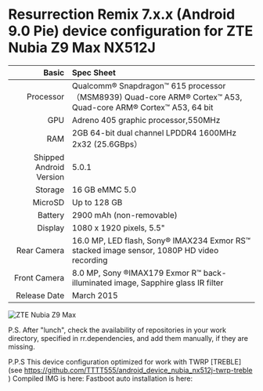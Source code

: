 
Resurrection Remix 7.x.x (Android 9.0 Pie)
device configuration for 
ZTE Nubia Z9 Max NX512J
=====================================

Basic   | Spec Sheet
-------:|:-------------------------
Processor | Qualcomm® Snapdragon™ 615 processor（MSM8939) Quad-core ARM® Cortex™ A53, Quad-core ARM® Cortex™ A53, 64 bit
GPU     | Adreno 405 graphic processor,550MHz
RAM  | 2GB 64-bit dual channel LPDDR4 1600MHz 2x32 (25.6GBps）
Shipped Android Version | 5.0.1
Storage | 16 GB eMMC 5.0
MicroSD | Up to 128 GB
Battery | 2900 mAh (non-removable)
Display | 1080 x 1920 pixels, 5.5"
Rear Camera  | 16.0 MP, LED flash, Sony® IMAX234 Exmor RS™ stacked image sensor, 1080P HD video recording 
Front Camera | 8.0 MP, Sony ®IMAX179 Exmor R™ back-illuminated image, Sapphire glass IR filter 
Release Date | March 2015

![ZTE Nubia Z9 Max](http://static.nubia.cn/product/max/images/params/params_z9max02.jpg "ZTE Nubia Z9 Max")

P.S. After "lunch", check the availability of repositories in your work directory, specified in rr.dependencies, and add them manually, if they are missing.

P.P.S This device configuration optimized for work with TWRP [TREBLE] (see https://github.com/TTTT555/android_device_nubia_nx512j-twrp-treble )
Compiled IMG is here: 
Fastboot auto installation is here: 
